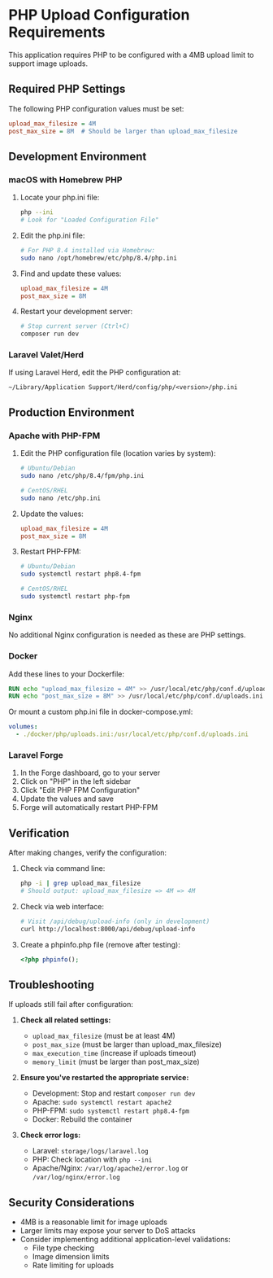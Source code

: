 # PHP Upload Configuration Requirements

This application requires PHP to be configured with a 4MB upload limit to support image uploads.

## Required PHP Settings

The following PHP configuration values must be set:

```ini
upload_max_filesize = 4M
post_max_size = 8M  # Should be larger than upload_max_filesize
```

## Development Environment

### macOS with Homebrew PHP

1. Locate your php.ini file:
   ```bash
   php --ini
   # Look for "Loaded Configuration File"
   ```

2. Edit the php.ini file:
   ```bash
   # For PHP 8.4 installed via Homebrew:
   sudo nano /opt/homebrew/etc/php/8.4/php.ini
   ```

3. Find and update these values:
   ```ini
   upload_max_filesize = 4M
   post_max_size = 8M
   ```

4. Restart your development server:
   ```bash
   # Stop current server (Ctrl+C)
   composer run dev
   ```

### Laravel Valet/Herd

If using Laravel Herd, edit the PHP configuration at:
```
~/Library/Application Support/Herd/config/php/<version>/php.ini
```

## Production Environment

### Apache with PHP-FPM

1. Edit the PHP configuration file (location varies by system):
   ```bash
   # Ubuntu/Debian
   sudo nano /etc/php/8.4/fpm/php.ini
   
   # CentOS/RHEL
   sudo nano /etc/php.ini
   ```

2. Update the values:
   ```ini
   upload_max_filesize = 4M
   post_max_size = 8M
   ```

3. Restart PHP-FPM:
   ```bash
   # Ubuntu/Debian
   sudo systemctl restart php8.4-fpm
   
   # CentOS/RHEL
   sudo systemctl restart php-fpm
   ```

### Nginx

No additional Nginx configuration is needed as these are PHP settings.

### Docker

Add these lines to your Dockerfile:
```dockerfile
RUN echo "upload_max_filesize = 4M" >> /usr/local/etc/php/conf.d/uploads.ini
RUN echo "post_max_size = 8M" >> /usr/local/etc/php/conf.d/uploads.ini
```

Or mount a custom php.ini file in docker-compose.yml:
```yaml
volumes:
  - ./docker/php/uploads.ini:/usr/local/etc/php/conf.d/uploads.ini
```

### Laravel Forge

1. In the Forge dashboard, go to your server
2. Click on "PHP" in the left sidebar
3. Click "Edit PHP FPM Configuration"
4. Update the values and save
5. Forge will automatically restart PHP-FPM

## Verification

After making changes, verify the configuration:

1. Check via command line:
   ```bash
   php -i | grep upload_max_filesize
   # Should output: upload_max_filesize => 4M => 4M
   ```

2. Check via web interface:
   ```bash
   # Visit /api/debug/upload-info (only in development)
   curl http://localhost:8000/api/debug/upload-info
   ```

3. Create a phpinfo.php file (remove after testing):
   ```php
   <?php phpinfo();
   ```

## Troubleshooting

If uploads still fail after configuration:

1. **Check all related settings:**
   - `upload_max_filesize` (must be at least 4M)
   - `post_max_size` (must be larger than upload_max_filesize)
   - `max_execution_time` (increase if uploads timeout)
   - `memory_limit` (must be larger than post_max_size)

2. **Ensure you've restarted the appropriate service:**
   - Development: Stop and restart `composer run dev`
   - Apache: `sudo systemctl restart apache2`
   - PHP-FPM: `sudo systemctl restart php8.4-fpm`
   - Docker: Rebuild the container

3. **Check error logs:**
   - Laravel: `storage/logs/laravel.log`
   - PHP: Check location with `php --ini`
   - Apache/Nginx: `/var/log/apache2/error.log` or `/var/log/nginx/error.log`

## Security Considerations

- 4MB is a reasonable limit for image uploads
- Larger limits may expose your server to DoS attacks
- Consider implementing additional application-level validations:
  - File type checking
  - Image dimension limits
  - Rate limiting for uploads